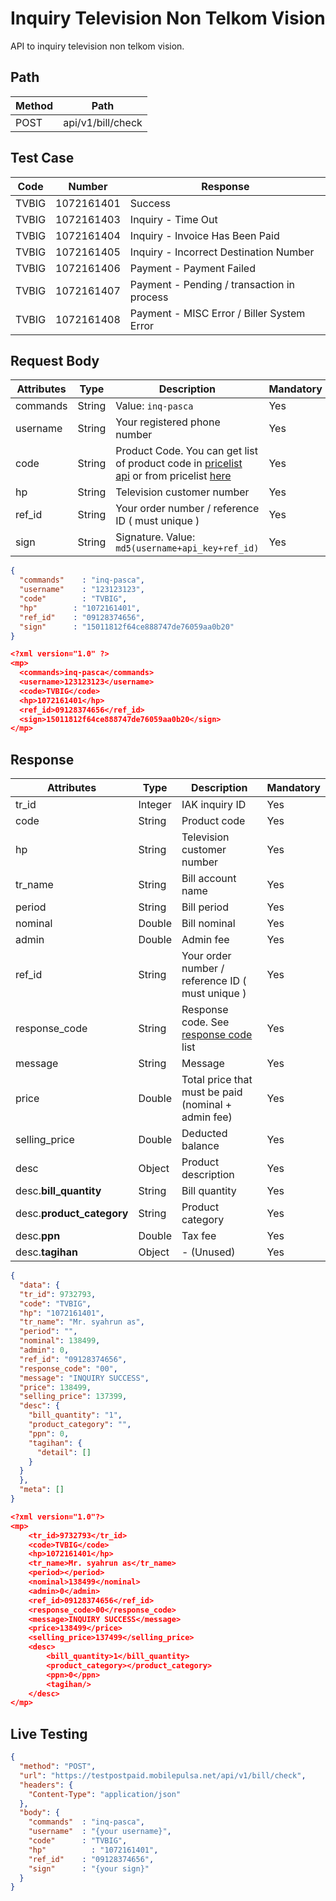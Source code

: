 # Inquiry Television Non Telkom Vision

API to inquiry television non telkom vision.

## Path

Method | Path 
---------|----------
 POST | api/v1/bill/check

## Test Case

Code | Number | Response 
---------|----------|---------
TVBIG | 1072161401 | Success
TVBIG | 1072161403 | Inquiry - Time Out
TVBIG | 1072161404 | Inquiry - Invoice Has Been Paid
TVBIG | 1072161405 | Inquiry - Incorrect Destination Number
TVBIG | 1072161406 | Payment - Payment Failed
TVBIG | 1072161407 | Payment - Pending / transaction in process
TVBIG | 1072161408 | Payment - MISC Error / Biller System Error

## Request Body

<!-- title: Request Attributes -->
Attributes | Type | Description | Mandatory
---------|----------|---------|----------
commands | String | Value: `inq-pasca` | Yes
username | String | Your registered phone number | Yes
code | String | Product Code. You can get list of product code in [pricelist api](../../price-list.md) or from pricelist [here](https://iak.id/webapp/pricelist) | Yes
hp | String | Television customer number | Yes
ref_id | String | Your order number / reference ID ( must unique ) | Yes
sign | String | Signature. Value: `md5(username+api_key+ref_id)` | Yes

<!--
type: tab
title: JSON
-->

```json
{
  "commands"	: "inq-pasca",
  "username"	: "123123123",
  "code"	    : "TVBIG",
  "hp"        : "1072161401",
  "ref_id"    : "09128374656",
  "sign"      : "15011812f64ce888747de76059aa0b20"
}
```

<!--
type: tab
title: XML
-->

```json
<?xml version="1.0" ?>
<mp>
  <commands>inq-pasca</commands>
  <username>123123123</username>
  <code>TVBIG</code>
  <hp>1072161401</hp>
  <ref_id>09128374656</ref_id>
  <sign>15011812f64ce888747de76059aa0b20</sign>
</mp>
```
<!-- type: tab-end -->

## Response

<!-- title: Response Attributes -->
Attributes | Type | Description | Mandatory
---------|----------|---------|----------
tr_id | Integer | IAK inquiry ID | Yes
code | String | Product code | Yes
hp | String | Television customer number | Yes
tr_name | String | Bill account name | Yes
period | String | Bill period | Yes
nominal | Double | Bill nominal | Yes
admin | Double | Admin fee | Yes
ref_id | String | Your order number / reference ID ( must unique ) | Yes
response_code | String | Response code. See [response code](../../../response-code.md) list | Yes
message | String | Message | Yes
price | Double | Total price that must be paid (nominal + admin fee) | Yes
selling_price | Double | Deducted balance | Yes
desc | Object | Product description | Yes
desc.**bill_quantity** | String | Bill quantity | Yes
desc.**product_category** | String | Product category | Yes
desc.**ppn** | Double | Tax fee | Yes
desc.**tagihan** | Object | - (Unused) | Yes

<!--
type: tab
title: JSON
-->

```json
{
  "data": {
  "tr_id": 9732793,
  "code": "TVBIG",
  "hp": "1072161401",
  "tr_name": "Mr. syahrun as",
  "period": "",
  "nominal": 138499,
  "admin": 0,
  "ref_id": "09128374656",
  "response_code": "00",
  "message": "INQUIRY SUCCESS",
  "price": 138499,
  "selling_price": 137399,
  "desc": {
    "bill_quantity": "1",
    "product_category": "",
    "ppn": 0,
    "tagihan": {
      "detail": []
    }
  }
  },
  "meta": []
}
```

<!--
type: tab
title: XML
-->

```json
<?xml version="1.0"?>
<mp>
	<tr_id>9732793</tr_id>
	<code>TVBIG</code>
	<hp>1072161401</hp>
	<tr_name>Mr. syahrun as</tr_name>
	<period></period>
	<nominal>138499</nominal>
	<admin>0</admin>
	<ref_id>09128374656</ref_id>
	<response_code>00</response_code>
	<message>INQUIRY SUCCESS</message>
	<price>138499</price>
	<selling_price>137499</selling_price>
	<desc>
		<bill_quantity>1</bill_quantity>
		<product_category></product_category>
		<ppn>0</ppn>
		<tagihan/>
	</desc>
</mp>
```
<!-- type: tab-end -->

## Live Testing

```json http
{
  "method": "POST",
  "url": "https://testpostpaid.mobilepulsa.net/api/v1/bill/check",
  "headers": {
    "Content-Type": "application/json"
  },
  "body": {
    "commands"  : "inq-pasca",
    "username"  : "{your username}",
    "code"      : "TVBIG",
    "hp"	      : "1072161401",
    "ref_id"    : "09128374656",
    "sign"      : "{your sign}"
  }
}
```
